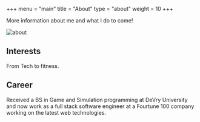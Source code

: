 +++
menu = "main"
title = "About"
type = "about"
weight = 10
+++

More information about me and what I do to come!

![about](../images/mac.jpg)

## Interests
From Tech to fitness.

## Career
Received a BS in Game and Simulation programming at DeVry University and now work as a full stack software engineer at a Fourtune 100 company working on the latest web technologies.
